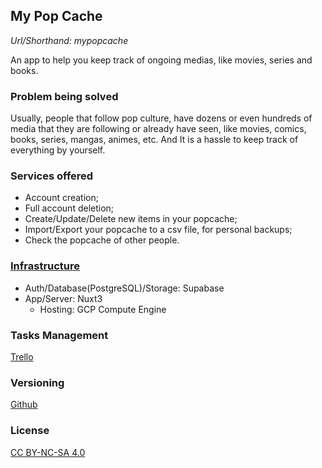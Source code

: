 ## My Pop Cache

*Url/Shorthand: mypopcache*

An app to help you keep track of ongoing medias, like movies, series and books.

### Problem being solved
Usually, people that follow pop culture, have dozens or even hundreds of media that they are following or already have seen, like movies, comics, books, series, mangas, animes, etc. And It is a hassle to keep track of everything by yourself.

### Services offered
- Account creation;
- Full account deletion;
- Create/Update/Delete new items in your popcache;
- Import/Export your popcache to a csv file, for personal backups;
- Check the popcache of other people.

### [Infrastructure](https://github.com/hs-wolf/mypopcache/blob/main/Infrastructure.drawio)
- Auth/Database(PostgreSQL)/Storage: Supabase
- App/Server: Nuxt3
  - Hosting: GCP Compute Engine

### Tasks Management
[Trello](https://trello.com/b/Qk2EWllF/my-pop-cache)

### Versioning
[Github](https://github.com/hs-wolf/mypopcache)

### License
[CC BY-NC-SA 4.0](https://creativecommons.org/licenses/by-nc-sa/4.0/deed.en)
